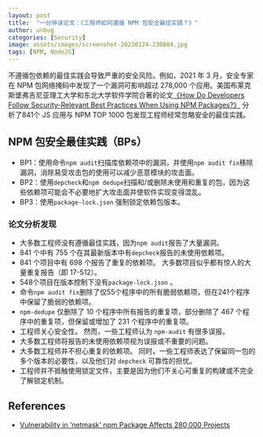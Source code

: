 ```yaml
---
layout: post
title:  "一分钟读论文：《工程师如何遵循 NPM 包安全最佳实践？》"
author: unbug
categories: [Security]
image: assets/images/screenshot-20230124-230804.jpg
tags: [NPM, NodeJS]
---
```

不遵循包依赖的最佳实践会导致严重的安全风险。例如，2021 年 3 月，安全专家在 NPM 包网络掩码中发现了一个漏洞可影响超过 278,000 个应用。美国布莱克斯堡弗吉尼亚理工大学和东北大学软件学院合著的论文[《How Do Developers Follow Security-Relevant Best Practices When Using NPM Packages?》][paper1-url] 分析了841个 JS 应用与 NPM TOP 1000 包发现工程师经常忽略安全的最佳实践。

## NPM 包安全最佳实践（BPs）
- BP1：使用命令`npm audit`扫描库依赖项中的漏洞，并使用`npm audit fix`移除漏洞，消除易受攻击包的使用可以减少恶意模块的攻击面。
- BP2：使用`depcheck`和`npm dedupe`扫描和/或删除未使用和重复的包，因为这些依赖项可能会不必要地扩大攻击面并使软件实现变得混乱。
- BP3：使用`package-lock.json` 强制锁定依赖包版本。

### 论文分析发现
- 大多数工程师没有遵循最佳实践，因为`npm audit`报告了大量漏洞。
- 841 个中有 755 个在其最新版本中有`depcheck`报告的未使用依赖项。
- 841 个项目中有 698 个报告了重复的依赖项。 大多数项目似乎都有惊人的大量重复报告（即 17-512）。
- 548个项目在版本控制下没有`package-lock.json` 。
- 命令`npm audit fix`删除了仅55个程序中的所有脆弱依赖项，但在241个程序中保留了脆弱的依赖项。
- `npm-dedupe` 仅删除了 10 个程序中所有报告的重复项，部分删除了 467 个程序中的重复项，但保留或增加了 231 个程序中的重复项。
- 工程师关心安全性。 然而，一些工程师认为 `npm-audit` 有很多误报。
- 大多数工程师将报告的未使用依赖项视为误报或不重要的问题。
- 大多数工程师并不担心重复的依赖项。 同时，一些工程师表达了保留同一包的多个版本的必要性，以及他们对 `depcheck` 可靠性的担忧。
- 工程师并不抵触使用锁定文件，主要是因为他们不关心可重复的构建或不完全了解锁定机制。


## References
- [Vulnerability in ‘netmask’ npm Package Affects 280,000 Projects][links-1]


[paper1-url]: https://people.cs.vt.edu/nm8247/publications/mahir-secdev-2022.pdf
[links-1]: https://www.securityweek.com/vulnerability-netmask-npm-package-affects-280000-projects/